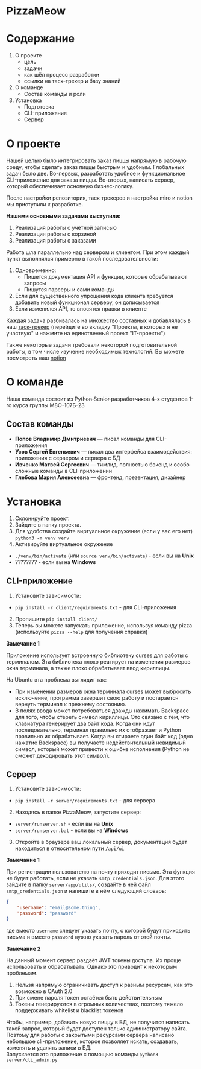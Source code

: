 # PizzaMeow

# Содержание
1. О проекте
    - цель
    - задачи
    - как шёл процесс разработки
    - ссылки на таск-трекер и базу знаний
2. О команде
    - Состав команды и роли
3. Установка
    - Подготовка
    - CLI-приложение
    - Сервер

# О проекте
Нашей целью было интегрировать заказ пиццы напрямую в рабочую среду, чтобы сделать заказ пиццы быстрым и удобным.
Глобальных задач было две. Во-первых, разработать удобное и функциональное CLI-приложение для заказа пиццы. Во-вторых, написать сервер, который обеспечивает основную бизнес-логику.

После настройки репозитория, таск трекеров и настройка miro и notion мы приступили к разработке.

**Нашими основными задачами выступили:**
1. Реализация работы с учётной записью
2. Реализация работы с корзиной
3. Реализация работы с заказами

Работа шла параллельно над сервером и клиентом. При этом каждый пункт выполнялся примерно в такой последовательности:

1. Одновременно:
    - Пишется документация API и функции, которые обрабатывают запросы
    - Пишутся парсеры и сами команды
3. Если для существенного упрощения кода клиента требуется добавить новый функционал серверу, он дописывается
4. Если изменился API, то вносятся правки в клиенте

Каждая задача разбивалась на множество составных и добавлялась в наш [таск-трекер](https://app.todoist.com/auth/join?invite_code=ks4AAgAc2SA5M2Y0YjhmYjI3YjYzNDdmZTJiYjE0MmRiYWQ5Y2UzNA)  (перейдите во вкладку "Проекты, в которых я не участвую" и нажмите на единственный проект "IT-проекты")

Также некоторые задачи требовали некоторой подготовительной работы, в том числе изучение необходимых технологий. Вы можете посмотреть наш [notion](https://melodic-cormorant-2d7.notion.site/738c803f5ca64cc6b341706a4388f3e1?pvs=25)

# О команде
Наша команда состоит из ~~Python Senior разработчиков~~ 4-х студентов 1-го курса группы М8О-107Б-23

## Состав команды
- **Попов Владимир Дмитриевич** — писал команды для CLI-приложения
- **Усов Сергей Евгеньевич** — писал два интерфейса взаимодействия: приложения с сервером и сервера с БД
- **Ивченко Матвей Сергеевич** — тимлид, полностью бэкенд и особо сложные команды в CLI-приложении
- **Глебова Мария Алексеевна** — фронтенд, презентация, дизайнер


# Установка
1. Склонируйте проект.
2. Зайдите в папку проекта.
3. Для удобства создайте виртуальное окружение (если у вас его нет) `python3 -m venv venv`
4. Активируйте виртуальное окружение 
- `./venv/bin/activate` (или `source venv/bin/activate`) - если вы на **Unix**
- ???????? - если вы на **Windows**

## CLI-приложение
1. Установите зависимости:
- `pip install -r client/requirements.txt` - для CLI-приложения
2. Пропишите `pip install client/`
3. Теперь вы можете запускать приложение, используя команду pizza (используйте `pizza --help` для получения справки)

**Замечание 1**

Приложение использует встроенную библиотеку curses для работы с терминалом. Эта библиотека плохо реагирует на изменения размеров окна терминала, а также плохо обрабатывает ввод кириллицы.

На Ubuntu эта проблема выглядит так:
- При изменении размеров окна терминала curses может выбросить исключение, программа завершит свою работу и постарается вернуть терминал к прежнему состоянию.
- В полях ввода может потребоваться дважды нажимать Backspace для того, чтобы стереть символ кириллицы. Это связано с тем, что клавиатура генерирует два байт кода. Когда они идут последовательно, терминал правильно их отображает и Python правильно их обрабатывает. Когда вы стираете один байт код (одно нажатие Backspace) вы получаете недействительный невидимый символ, который может привести к ошибке исполнения (Python не сможет декодировать этот символ).

## Сервер
1. Установите зависимости:
- `pip install -r server/requirements.txt` - для сервера
2. Находясь в папке PizzaMeow, запустите сервер:
- `server/runserver.sh` - если вы на **Unix**
- `server/runserver.bat` - если вы на **Windows**
3. Откройте в браузере ваш локальный сервер, документация будет находиться в относительном пути `/api/ui`

**Замечание 1**

При регистрации пользователю на почту приходит письмо. Эта функция не будет работать, если не указать `smtp_credentials.json`.
Для этого зайдите в папку `server/app/utils/`, создайте в ней файл `smtp_credentials.json` и напишите в нём следующий словарь:
```json
{
    "username": "email@some.thing",
    "password": "password"
}
```
где вместо `username` следует указать почту, с которой будут приходить письма и вместо `password` нужно указать пароль от этой почты.

**Замечание 2**

На данный момент сервер раздаёт JWT токены доступа. Их проще использовать и обрабатывать. Однако это приводит к некоторым проблемам. 
1. Нельзя напрямую ограничивать доступ к разным ресурсам, как это возможно в OAuth 2.0
2. При смене пароля токен остаётся быть действительным
3. Токены генерируются в огромных количествах, поэтому тяжело поддерживать whitelist и blacklist токенов

Чтобы, например, добавить новую пиццу в БД, не получится написать такой запрос, который будет доступен только администратору сайта. \
Поэтому для работы с закрытыми ресурсами сервера написано небольшое cli-приложение, которое позволяет искать, создавать, изменять и удалять записи в БД. \
Запускается это приложение с помощью команды `python3 server/cli_admin.py`
